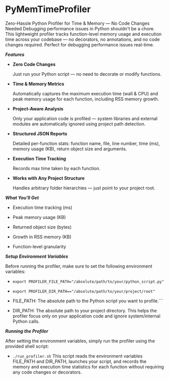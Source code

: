 # PyMemTimeProfiler
Zero-Hassle Python Profiler for Time & Memory — No Code Changes Needed
Debugging performance issues in Python shouldn't be a chore. This lightweight profiler tracks function-level memory usage and execution time across your codebase — no decorators, no annotations, and no code changes required. Perfect for debugging performance issues real-time. 

***Features***
* **Zero Code Changes**

    Just run your Python script — no need to decorate or modify functions.

* **Time & Memory Metrics**

    Automatically captures the maximum execution time (wall & CPU) and peak memory usage for each function, including RSS memory growth.

* **Project-Aware Analysis**

    Only your application code is profiled — system libraries and external modules are automatically ignored using project path detection.

* **Structured JSON Reports**

    Detailed per-function stats: function name, file, line number, time (ms), memory usage (KB), return object size and arguments. 

* **Execution Time Tracking**

    Records max time taken by each function.

* **Works with Any Project Structure**

    Handles arbitrary folder hierarchies — just point to your project root.

***What You'll Get***

* Execution time tracking (ms)

* Peak memory usage (KB)

* Returned object size (bytes)

* Growth in RSS memory (KB)

* Function-level granularity



***Setup Environment Variables***

Before running the profiler, make sure to set the following environment variables:

* ```export PROFILER_FILE_PATH="/absolute/path/to/your/python_script.py"```
* ```export PROFILER_DIR_PATH=="/absolute/path/to/your/project/root"```

* FILE_PATH: The absolute path to the Python script you want to profile.```

* DIR_PATH: The absolute path to your project directory. This helps the profiler focus only on your application code and ignore system/internal Python calls.

***Running the Profiler***

  After setting the environment variables, simply run the profiler using the provided shell script:

* ```./run_profiler.sh```
  This script reads the environment variables FILE_PATH and DIR_PATH, launches your script, and records the memory and execution time statistics for each function without requiring any code changes or decorators.
